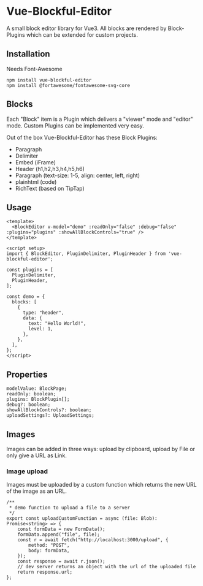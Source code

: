 # Vue-Blockful-Editor

A small block editor library for Vue3.
All blocks are rendered by Block-Plugins which can be extended for custom projects.

## Installation

Needs Font-Awesome
```
npm install vue-blockful-editor
npm install @fortawesome/fontawesome-svg-core
```

## Blocks

Each "Block" item is a Plugin which delivers a "viewer" mode and "editor" mode.
Custom Plugins can be implemented very easy.

Out of the box Vue-Blockful-Editor has these Block Plugins:
- Paragraph
- Delimiter
- Embed (iFrame)
- Header (h1,h2,h3,h4,h5,h6)
- Paragraph (text-size: 1-5, align: center, left, right)
- plainhtml (code)
- RichText (based on TipTap)

## Usage

```
<template>
  <BlockEditor v-model="demo" :readOnly="false" :debug="false" :plugins="plugins" :showAllBlockControls="true" />
</template>

<script setup>
import { BlockEditor, PluginDelimiter, PluginHeader } from 'vue-blockful-editor';

const plugins = [
  PluginDelimiter,
  PluginHeader,
];

const demo = {
  blocks: [
    {
      type: "header",
      data: {
        text: "Hello World!",
        level: 1,
      },
    },
  ],
};
</script>

```

## Properties

```
modelValue: BlockPage;
readOnly: boolean;
plugins: BlockPlugin[];
debug?: boolean;
showAllBlockControls?: boolean;
uploadSettings?: UploadSettings;
```

## Images

Images can be added in three ways: upload by clipboard, upload by File or only give a URL as Link.

### Image upload

Images must be uploaded by a custom function which returns the new URL of the image as an URL<string>.
```
/**
 * demo function to upload a file to a server
 */
export const uploadCustomFunction = async (file: Blob): Promise<string> => {
    const formData = new FormData();
    formData.append("file", file);
    const r = await fetch("http://localhost:3000/upload", {
        method: "POST",
        body: formData,
    });
    const response = await r.json();
    // dev server returns an object with the url of the uploaded file
    return response.url;
};
```
